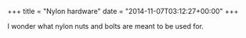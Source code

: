 +++
title = "Nylon hardware"
date = "2014-11-07T03:12:27+00:00"
+++

I wonder what nylon nuts and bolts are meant to be used for.
			